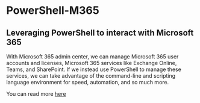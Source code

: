 # PowerShell-M365
## Leveraging PowerShell to interact with Microsoft 365

With Microsoft 365 admin center, we can manage Microsoft 365 user accounts and licenses, Microsoft 365 services like Exchange Online, Teams, and SharePoint. If we instead use PowerShell to manage these services, we can take advantage of the command-line and scripting language environment for speed, automation, and so much more. 

You can read more [here](https://learn.microsoft.com/en-us/microsoft-365/enterprise/why-you-need-to-use-microsoft-365-powershell?view=o365-worldwide)
